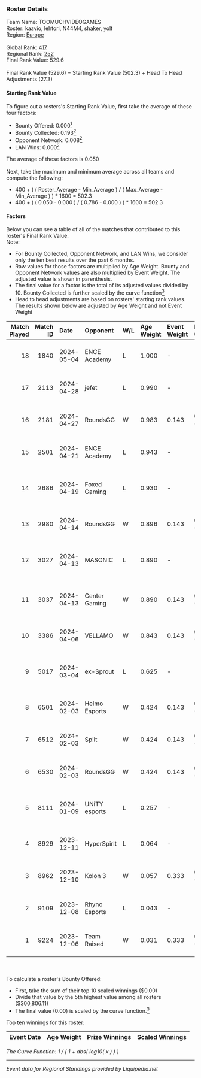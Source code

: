 ### Roster Details<br />
Team Name: TOOMUCHVIDEOGAMES<br />
Roster: kaavio, lehtori, N44M4, shaker, yolt<br />
Region: [Europe]( ../standings_europe.md)<br />
<br />
Global Rank: [417](../standings_global.md)<br />
Regional Rank: [252]( ../standings_europe.md)<br />
Final Rank Value:  529.6<br />
<br />
Final Rank Value (529.6) = Starting Rank Value (502.3) + Head To Head Adjustments (27.3)<br />

#### Starting Rank Value<br />
To figure out a rosters's Starting Rank Value, first take the average of these four factors:<br />
- Bounty Offered: 0.000[<sup>1</sup>](#table2)
- Bounty Collected: 0.193[<sup>2</sup>](#table1)
- Opponent Network: 0.008[<sup>2</sup>](#table1)
- LAN Wins: 0.000[<sup>2</sup>](#table1)

The average of these factors is 0.050<br />
<br />
Next, take the maximum and minimum average across all teams and compute the following:<br />
- 400 + ( ( Roster_Average - Min_Average ) / ( Max_Average - Min_Average ) ) * 1600 = 502.3
- 400 + ( ( 0.050 - 0.000 ) / ( 0.786 - 0.000 ) ) * 1600 = 502.3


#### Factors<br />
Below you can see a table of all of the matches that contributed to this roster's Final Rank Value.<br />
Note:<br />

- For Bounty Collected, Opponent Network, and LAN Wins, we consider only the ten best results over the past 6 months.
- Raw values for those factors are multiplied by Age Weight. Bounty and Opponent Network values are also multiplied by Event Weight. The adjusted value is shown in parenthesis.
- The final value for a factor is the total of its adjusted values divided by 10. Bounty Collected is further scaled by the curve function[<sup>3</sup>](#curveFunction)
- Head to head adjustments are based on rosters' starting rank values. The results shown below are adjusted by Age Weight and not Event Weight
<span id="table1"></span><br />


| Match Played | Match ID | Date       | Opponent      | W/L | Age Weight | Event Weight | Bounty Collected | Opponent Network | LAN Wins  | H2H Adj. | Roster                                   |
| -: | -: | :- | :- | :- | :- | :- | :- | :- | :- | -: | :- |
|           18 |     1840 | 2024-05-04 | ENCE Academy  | L   | 1.000      | -            | -                | -                | -         |    -6.15 | kaavio, lehtori, N44M4, shaker, yolt     |
|           17 |     2113 | 2024-04-28 | jefet         | L   | 0.990      | -            | -                | -                | -         |    -9.41 | kaavio, lehtori, N44M4, shaker, yolt     |
|           16 |     2181 | 2024-04-27 | RoundsGG      | W   | 0.983      | 0.143        | 0.000 (0.000)    | 0.202 (0.028)    | 0 (0.000) |    18.25 | kaavio, lehtori, N44M4, shaker, yolt     |
|           15 |     2501 | 2024-04-21 | ENCE Academy  | L   | 0.943      | -            | -                | -                | -         |    -4.48 | kaavio, lehtori, N44M4, shaker, yolt     |
|           14 |     2686 | 2024-04-19 | Foxed Gaming  | L   | 0.930      | -            | -                | -                | -         |   -18.32 | kaavio, shaker, STOVVE, weaNd, yolt      |
|           13 |     2980 | 2024-04-14 | RoundsGG      | W   | 0.896      | 0.143        | 0.000 (0.000)    | 0.202 (0.026)    | 0 (0.000) |    16.80 | kaavio, lehtori, N44M4, shaker, yolt     |
|           12 |     3027 | 2024-04-13 | MASONIC       | L   | 0.890      | -            | -                | -                | -         |    -3.72 | kaavio, lehtori, shaker, Villeboe, yolt  |
|           11 |     3037 | 2024-04-13 | Center Gaming | W   | 0.890      | 0.143        | 0.000 (0.000)    | 0.018 (0.002)    | 0 (0.000) |     8.76 | kaavio, lehtori, shaker, Villeboe, yolt  |
|           10 |     3386 | 2024-04-06 | VELLAMO       | W   | 0.843      | 0.143        | 0.000 (0.000)    | 0.000 (0.000)    | 0 (0.000) |     8.76 | kaavio, lehtori, N44M4, shaker, yolt     |
|            9 |     5017 | 2024-03-04 | ex-Sprout     | L   | 0.625      | -            | -                | -                | -         |    -6.45 | kaavio, lehtori, N44M4, shaker, VORMISTO |
|            8 |     6501 | 2024-02-03 | Heimo Esports | W   | 0.424      | 0.143        | 0.011 (0.001)    | 0.217 (0.013)    | 0 (0.000) |    10.19 | N44M4, shaker, STOVVE, ykis, yolt        |
|            7 |     6512 | 2024-02-03 | Split         | W   | 0.424      | 0.143        | 0.000 (0.000)    | 0.012 (0.001)    | 0 (0.000) |     4.78 | N44M4, shaker, STOVVE, ykis, yolt        |
|            6 |     6530 | 2024-02-03 | RoundsGG      | W   | 0.424      | 0.143        | 0.000 (0.000)    | 0.202 (0.012)    | 0 (0.000) |     8.40 | N44M4, shaker, STOVVE, ykis, yolt        |
|            5 |     8111 | 2024-01-09 | UNiTY esports | L   | 0.257      | -            | -                | -                | -         |    -0.70 | kaavio, lehtori, shaker, VORMISTO, yolt  |
|            4 |     8929 | 2023-12-11 | HyperSpirit   | L   | 0.064      | -            | -                | -                | -         |    -0.39 | kaavio, lehtori, N44M4, shaker, yolt     |
|            3 |     8962 | 2023-12-10 | Kolon 3       | W   | 0.057      | 0.333        | 0.000 (0.000)    | 0.001 (0.000)    | 0 (0.000) |     0.65 | kaavio, lehtori, N44M4, shaker, yolt     |
|            2 |     9109 | 2023-12-08 | Rhyno Esports | L   | 0.043      | -            | -                | -                | -         |    -0.06 | kaavio, lehtori, N44M4, shaker, yolt     |
|            1 |     9224 | 2023-12-06 | Team Raised   | W   | 0.031      | 0.333        | 0.000 (0.000)    | 0.001 (0.000)    | 0 (0.000) |     0.35 | kaavio, lehtori, N44M4, shaker, yolt     |

<br />
<span id="table2"></span><br />
To calculate a roster's Bounty Offered:<br />

- First, take the sum of their top 10 scaled winnings ($0.00)
- Divide that value by the 5th highest value among all rosters ($300,806.11)
- The final value (0.00) is scaled by the curve function.[<sup>3</sup>](#curveFunction)

Top ten winnings for this roster:<br />

| Event Date | Age Weight | Prize Winnings | Scaled Winnings |
| :- | -: | :- | :- |


<span id="curveFunction"></span>_The Curve Function: 1 / ( 1 + abs( log10( x ) ) )_<br />

---
_Event data for Regional Standings provided by Liquipedia.net_<br />
